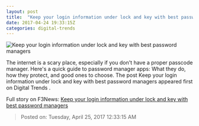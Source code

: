 ```yaml
---
layout: post
title:  "Keep your login information under lock and key with best password managers"
date: 2017-04-24 19:33:15Z
categories: digital-trends
---
```


![Keep your login information under lock and key with best password managers](http://icdn3.digitaltrends.com/image/is-a-safe-password-even-possible-we-ask-an-expert-1200x630-c.jpg)

The internet is a scary place, especially if you don't have a proper passcode manager. Here's a quick guide to password manager apps: What they do, how they protect, and good ones to choose. The post Keep your login information under lock and key with best password managers appeared first on Digital Trends .


Full story on F3News: [Keep your login information under lock and key with best password managers](http://www.f3nws.com/n/DbWtfG)

> Posted on: Tuesday, April 25, 2017 12:33:15 AM
